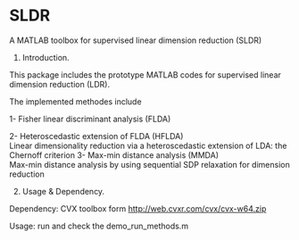 # SLDR
A MATLAB toolbox for supervised linear dimension reduction (SLDR)


1. Introduction.

This package includes the prototype MATLAB codes for supervised linear dimension reduction (LDR).

The implemented methodes include 

  1- Fisher linear discriminant analysis (FLDA)
  
  2- Heteroscedastic extension of FLDA (HFLDA)  
     Linear dimensionality reduction via a heteroscedastic extension of LDA: the Chernoff criterion
  3- Max-min distance analysis (MMDA)  
     Max-min distance analysis by using sequential SDP relaxation for dimension reduction


2. Usage & Dependency.

  Dependency:
     CVX toolbox form http://web.cvxr.com/cvx/cvx-w64.zip

Usage:
run and check the demo_run_methods.m
